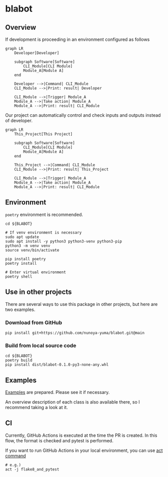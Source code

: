 # blabot

## Overview

If development is proceeding in an environment configured as follows

```mermaid
graph LR
    Developer[Developer]

    subgraph Software[Software]
        CLI_Module[CLI Module]
        Module_A[Module A]
    end

    Developer -->|Command| CLI_Module
    CLI_Module -->|Print: result| Developer

    CLI_Module -->|Trigger| Module_A
    Module_A -->|Take action| Module_A
    Module_A -->|Print: result| CLI_Module
```

Our project can automatically control and check inputs and outputs instead of developer.

```mermaid
graph LR
    This_Project[This Project]

    subgraph Software[Software]
        CLI_Module[CLI Module]
        Module_A[Module A]
    end

    This_Project -->|Command| CLI_Module
    CLI_Module -->|Print: result| This_Project

    CLI_Module -->|Trigger| Module_A
    Module_A -->|Take action| Module_A
    Module_A -->|Print: result| CLI_Module
```

## Environment

`poetry` environment is recommended.

```shell
cd ${BLABOT}

# If venv environment is necessary
sudo apt update
sudo apt install -y python3 python3-venv python3-pip
python3 -m venv venv
source venv/bin/activate

pip install poetry
poetry install

# Enter virtual environment
poetry shell
```

## Use in other projects

There are several ways to use this package in other projects, but here are two examples.

### Download from GitHub

```shell
pip install git+https://github.com/nunoya-yuma/blabot.git@main
```

### Build from local source code

```shell
cd ${BLABOT}
poetry build
pip install dist/blabot-0.1.0-py3-none-any.whl
```

## Examples

[Examples](./examples/README.md) are prepared. Please see it if necessary.

An overview description of each class is also available there, so I recommend taking a look at it.

## CI

Currently, GitHub Actions is executed at the time the PR is created.
In this flow, the format is checked and pytest is performed.

If you want to run GitHub Actions in your local environment, you can use [act command](https://github.com/nektos/act)

```shell
# e.g.)
act -j flake8_and_pytest
```
